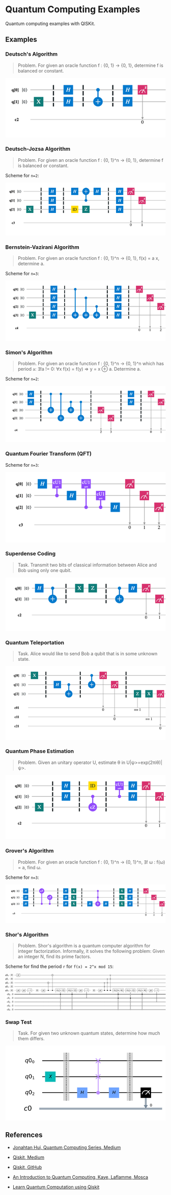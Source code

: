 # Quantum Computing Examples

Quantum computing examples with QISKit.

## Examples

### Deutsch's Algorithm

> Problem. For given an oracle function f : {0, 1} -> {0, 1}, determine f is balanced or constant.

![Deutsch's Algorithm](./circuit_diagrams/01_deutsch.png)

### Deutsch-Jozsa Algorithm

> Problem. For given an oracle function f : {0, 1}^n -> {0, 1}, determine f is balanced or constant.

Scheme for `n=2`:

![Deutsch-Jozsa Algorithm](./circuit_diagrams/02_deutsch_jozsa.png)

### Bernstein-Vazirani Algorithm

> Problem. For given an oracle function f : {0, 1}^n -> {0, 1}, f(x) = a x, determine a.

Scheme for `n=3`:

![Bernstein-Vazirani Algorithm](./circuit_diagrams/03_bernstein_vazirani.png)

### Simon's Algorithm

> Problem. For given an oracle function f : {0, 1}^n -> {0, 1}^n which has period `a`: ∃!a != 0: ∀x f(x) = f(y) => y = x ⊕ a. Determine a.

Scheme for `n=2`:

![Simon's Algorithm](./circuit_diagrams/04_simon.png)

### Quantum Fourier Transform (QFT)

Scheme for `n=3`:

![Quantum Fourier Transform](./circuit_diagrams/05_qft.png)

### Superdense Coding

> Task. Transmit two bits of classical information between Alice and Bob using only one qubit.

![Superdense Coding](./circuit_diagrams/a1_superdense_coding.png)

### Quantum Teleportation

> Task. Alice would like to send Bob a qubit that is in some unknown state.

![Quantum Teleportation](./circuit_diagrams/a2_quantum_teleportation.png)

### Quantum Phase Estimation

> Problem. Given an unitary operator U, estimate θ in U|ψ>=exp(2πiθ)|ψ>.

![Quantum Phase Estimation](./circuit_diagrams/a3_quantum_phase_estimation.png)

### Grover's Algorithm

> Problem. For given an oracle function f : {0, 1}^n -> {0, 1}^n, ∃! ω : f(ω) = a, find ω.

Scheme for `n=3`:

![Grover's Algorithm](./circuit_diagrams/06_grovers_algorithm.png)

### Shor's Algorithm

> Problem. Shor's algorithm is a quantum computer algorithm for integer factorization. Informally, it solves the following problem: Given an integer N, find its prime factors.

Scheme for find the period `r` for `f(x) = 2^x mod 15`:

![Shor's Algorithm](./circuit_diagrams/07_shors_algorithm.png)

### Swap Test

> Task. For given two unknown quantum states, determine how much them differs.

![Swap test](./circuit_diagrams/c1_Swap_test.png)

## References

- [Jonahtan Hui, Quantum Computing Series, Medium](https://medium.com/@jonathan_hui/qc-quantum-computing-series-10ddd7977abd)

- [Qiskit, Medium](https://medium.com/qiskit)

- [Qiskit, GitHub](https://github.com/Qiskit/qiskit-terra)

- [An Introduction to Quantum Computing, Kaye, ‎Laflamme, Mosca](https://books.google.com.tr/books/about/An_Introduction_to_Quantum_Computing.html?id=8jwVDAAAQBAJ&source=kp_book_description&redir_esc=y)

- [Learn Quantum Computation using Qiskit](https://community.qiskit.org/textbook/)
